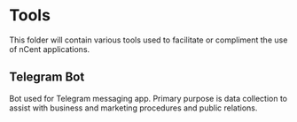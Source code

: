 # Tools

This folder will contain various tools used to facilitate or compliment the use of nCent applications.

## Telegram Bot

Bot used for Telegram messaging app. Primary purpose is data collection to assist with business and marketing procedures and public relations.
